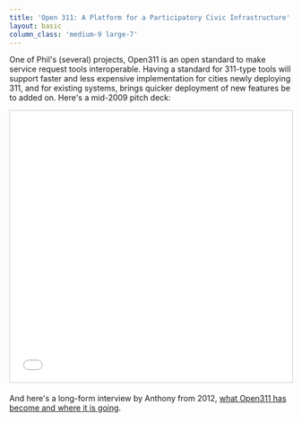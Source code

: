 ```yaml
---
title: 'Open 311: A Platform for a Participatory Civic Infrastructure'
layout: basic
column_class: 'medium-9 large-7'
---
```


One of Phil's (several) projects, Open311 is an open standard to make service request tools interoperable. Having a standard for 311-type tools will support faster and less expensive implementation for cities newly deploying 311, and for existing systems, brings quicker deployment of new features be to added on. Here's a mid-2009 pitch deck:

<iframe src="//www.slideshare.net/slideshow/embed_code/1969088" width="595" height="485" frameborder="0" marginwidth="0" marginheight="0" scrolling="no" style="border:1px solid #CCC; border-width:1px; margin-bottom:5px; max-width: 100%;" allowfullscreen> </iframe>
  
And here's a long-form interview by Anthony from 2012, <a href="http://blog.openplans.org/2012/02/open-candid-phil-ashlock-on-open311/">what Open311 has become and where it is going</a>.